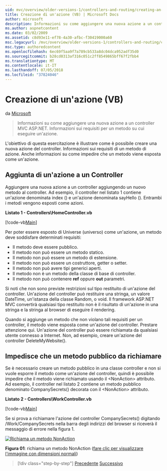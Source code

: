```yaml
---
uid: mvc/overview/older-versions-1/controllers-and-routing/creating-an-action-vb
title: Creazione di un'azione (VB) | Microsoft Docs
author: microsoft
description: Informazioni su come aggiungere una nuova azione a un controller MVC ASP.NET. Informazioni sui requisiti per un metodo su cui eseguire un'azione.
ms.author: aspnetcontent
ms.date: 03/02/2009
ms.assetid: c8d93e11-ef78-4a30-afbc-f30419000a60
msc.legacyurl: /mvc/overview/older-versions-1/controllers-and-routing/creating-an-action-vb
msc.type: authoredcontent
ms.openlocfilehash: 6ec69f5aa9f7a789cb533a8dc04dca952adf35d0
ms.sourcegitcommit: b28cd0313af316c051c2ff8549865bff67f2fbb4
ms.translationtype: MT
ms.contentlocale: it-IT
ms.lasthandoff: 07/05/2018
ms.locfileid: "37824046"
---
```

<a name="creating-an-action-vb"></a>Creazione di un'azione (VB)
====================
da [Microsoft](https://github.com/microsoft)

> Informazioni su come aggiungere una nuova azione a un controller MVC ASP.NET. Informazioni sui requisiti per un metodo su cui eseguire un'azione.


L'obiettivo di questa esercitazione è illustrare come è possibile creare una nuova azione del controller. Informazioni sui requisiti di un metodo di azione. Anche informazioni su come impedire che un metodo viene esposta come un'azione.

## <a name="adding-an-action-to-a-controller"></a>Aggiunta di un'azione a un Controller

Aggiungere una nuova azione a un controller aggiungendo un nuovo metodo al controller. Ad esempio, il controller nel listato 1 contiene un'azione denominata index () e un'azione denominata sayHello (). Entrambi i metodi vengono esposti come azioni.

**Listato 1 - Controllers\HomeController.vb**

[!code-vb[Main](creating-an-action-vb/samples/sample1.vb)]

Per poter essere esposto di Universe (universo) come un'azione, un metodo deve soddisfare determinati requisiti:

- Il metodo deve essere pubblico.
- Il metodo non può essere un metodo statico.
- Il metodo non può essere un metodo di estensione.
- Il metodo non può essere un costruttore, getter o setter.
- Il metodo non può avere tipi generici aperti.
- Il metodo non è un metodo della classe di base di controller.
- Il metodo non può contenere **ref** oppure **out** parametri.

Si noti che non sono previste restrizioni sul tipo restituito di un'azione del controller. Un'azione del controller può restituire una stringa, un valore DateTime, un'istanza della classe Random, o void. Il framework ASP.NET MVC convertirà qualsiasi tipo restituito non è il risultato di un'azione in una stringa e la stringa al browser di eseguire il rendering.

Quando si aggiunge un metodo che non violano tali requisiti per un controller, il metodo viene esposta come un'azione del controller. Prestare attenzione qui. Un'azione del controller può essere richiamata da qualsiasi utente connesso a Internet. Non, ad esempio, creare un'azione del controller DeleteMyWebsite().

## <a name="preventing-a-public-method-from-being-invoked"></a>Impedisce che un metodo pubblico da richiamare

Se è necessario creare un metodo pubblico in una classe controller e non si vuole esporre il metodo come un'azione del controller, quindi è possibile impedire che il metodo viene richiamato usando il &lt;NonAction&gt; attributo. Ad esempio, il controller nel listato 2 contiene un metodo pubblico denominato CompanySecrets() decorata con il &lt;NonAction&gt; attributo.

**Listato 2 - Controllers\WorkController.vb**

[!code-vb[Main](creating-an-action-vb/samples/sample2.vb)]

Se si prova a richiamare l'azione del controller CompanySecrets() digitando /Work/CompanySecrets nella barra degli indirizzi del browser si riceverà il messaggio di errore nella figura 1.


[![Richiama un metodo NonAction](creating-an-action-vb/_static/image1.jpg)](creating-an-action-vb/_static/image1.png)

**Figura 01**: richiama un metodo NonAction ([fare clic per visualizzare l'immagine con dimensioni normali](creating-an-action-vb/_static/image2.png))

> [!div class="step-by-step"]
> [Precedente](creating-a-controller-vb.md)
> [Successivo](aspnet-mvc-controllers-overview-cs.md)
